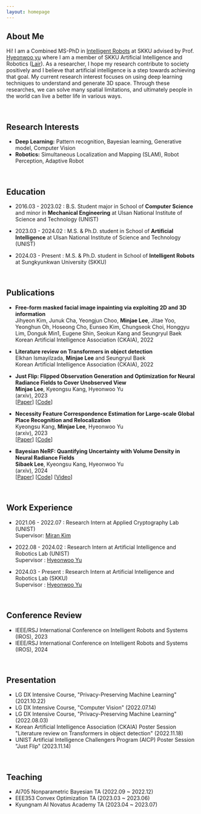 ```yaml
---
layout: homepage
---
```


## About Me

<!-- Hi! I am a Combined MS-PhD in [AIGS](https://aigs.unist.ac.kr/eng/index.php) at UNIST advised by Prof. [Hyeonwoo yu](https://bogus2000.github.io/) where I am a member of UNIST Artificial Intelligence and Robotics ([Lair](https://lair.unist.ac.kr/)). As a researcher, I hope my research contribute to society positively and I believe that artificial intelligence is a step towards achieving that goal. My current research interest focuses on using deep learning techniques to understand and generate 3D space. Through these researches, we can solve many spatial limitations, and ultimately people in the world can live a better life in various ways. -->


<!-- Hi! I am a Combined MS-PhD in [Intelligent Robots](https://robot.skku.edu/robot_en/index.do) at SKKU advised by Prof. [Hyeonwoo yu](https://bogus2000.github.io/) where I am a member of SKKU Artificial Intelligence and Robotics ([Lair](https://lair.unist.ac.kr/)). As a researcher, I hope my research contribute to society positively and I believe that artificial intelligence is a step towards achieving that goal. My current research interest focuses on using deep learning techniques to enhance robots' spatial perception. By improving their ability to perceive their environment accurately, we can enable robots to make better decisions, perform more complex tasks, and ultimately help people in various ways. -->


Hi! I am a Combined MS-PhD in [Intelligent Robots](https://robot.skku.edu/robot_en/index.do) at SKKU advised by Prof. [Hyeonwoo yu](https://bogus2000.github.io/) where I am a member of SKKU Artificial Intelligence and Robotics ([Lair](https://lair.unist.ac.kr/)). As a researcher, I hope my research contribute to society positively and I believe that artificial intelligence is a step towards achieving that goal. My current research interest focuses on using deep learning techniques to understand and generate 3D space. Through these researches, we can solve many spatial limitations, and ultimately people in the world can live a better life in various ways.

<br>


## Research Interests

- **Deep Learning:** Pattern recognition, Bayesian learning, Generative model, Computer Vision
- **Robotics:** Simultaneous Localization and Mapping (SLAM), Robot Perception, Adaptive Robot

<br>

## Education
- 2016.03 - 2023.02 : B.S. Student major in School of **Computer Science** and minor in **Mechanical Engineering** at Ulsan National Institute of Science and Technology (UNIST)
  
- 2023.03 - 2024.02 : M.S. & Ph.D. student in School of **Artificial Intelligence** at Ulsan National Institute of Science and Technology (UNIST)

- 2024.03 - Present : M.S. & Ph.D. student in School of **Intelligent Robots** at Sungkyunkwan University (SKKU)

<br>

## Publications

- **Free-form masked facial image inpainting via exploiting 2D and 3D information**
  <br>
  Jihyeon Kim, Junuk Cha, Yeongjun Choo, **Minjae Lee**, Jitae Yoo, Yeonghun Oh, Hoseong Cho, Eunseo Kim, Chungseok Choi, Honggyu Lim, Donguk Min1, Eugene Shin, Seokun Kang and Seungryul Baek
  <br>
  Korean Artificial Intelligence Association (CKAIA), 2022
  

- **Literature review on Transformers in object detection**
  <br>
  Elkhan Ismayilzada, **Minjae Lee** and Seungryul Baek
  <br>
  Korean Artificial Intelligence Association (CKAIA), 2022



- **Just Flip: Flipped Observation Generation and Optimization for Neural Radiance Fields to Cover Unobserved View**
  <br>
  **Minjae Lee**, Kyeongsu Kang, Hyeonwoo Yu
  <br>
  (arxiv), 2023
  <br>
  [[Paper](https://arxiv.org/pdf/2303.06335.pdf)]
  [[Code](https://github.com/minjae-lulu/Just-Flip)]


- **Necessity Feature Correspondence Estimation for Large-scale Global Place Recognition and Relocalization**
  <br>
  Kyeongsu Kang, **Minjae Lee**, Hyeonwoo Yu
  <br>
  (arxiv), 2023
  <br>
  [[Paper](https://arxiv.org/pdf/2303.06308.pdf)]
  [[Code](https://github.com/Lab-of-AI-and-Robotics/NFC_relocalization)]


- **Bayesian NeRF: Quantifying Uncertainty with Volume Density in Neural Radiance Fields**
  <br>
  **Sibaek Lee**, Kyeongsu Kang, Hyeonwoo Yu
  <br>
  (arxiv), 2024
  <br>
  [[Paper](https://arxiv.org/pdf/2404.06727.pdf)]
  [[Code](https://github.com/Lab-of-AI-and-Robotics/Bayesian_NeRF)]
  [[Video](https://www.youtube.com/watch?v=wp5jW4S_jqo)]



<br/>

## Work Experience

- 2021.06 - 2022.07 : Research Intern at Applied Cryptography Lab (UNIST) <br/>
Supervisor: [Miran Kim](https://k-miran.github.io/)<br/>


- 2022.08 - 2024.02 : Research Intern at Artificial Intelligence and Robotics Lab (UNIST) <br/>
Supervisor : [Hyeonwoo Yu](https://bogus2000.github.io/)<br/>

- 2024.03 - Present : Research Intern at Artificial Intelligence and Robotics Lab (SKKU) <br/>
Supervisor : [Hyeonwoo Yu](https://bogus2000.github.io/)<br/>


<br>

## Conference Review
- IEEE/RSJ International Conference on Intelligent Robots and Systems (IROS), 2023
- IEEE/RSJ International Conference on Intelligent Robots and Systems (IROS), 2024

<br>

## Presentation

- LG DX Intensive Course, "Privacy-Preserving Machine Learning" (2021.10.22)
- LG DX Intensive Course, "Computer Vision" (2022.07.14)
- LG DX Intensive Course, "Privacy-Preserving Machine Learning" (2022.08.03)
- Korean Artificial Intelligence Association (CKAIA) Poster Session "Literature review on Transformers in object detection" (2022.11.18) 
- UNIST Artificial Intelligence Challengers Program (AICP) Poster Session "Just Flip" (2023.11.14)


<br>

## Teaching
- AI705 Nonparametric Bayesian TA (2022.09 ~ 2022.12)
- EEE353 Convex Optimization TA (2023.03 ~ 2023.06)
- Kyungnam AI Novatus Academy TA (2023.04 ~ 2023.07)